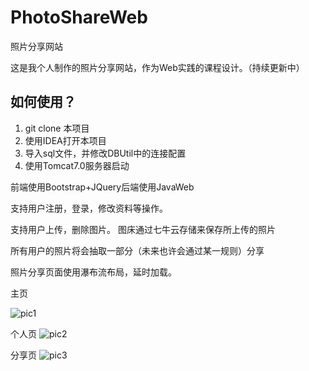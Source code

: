 # PhotoShareWeb
照片分享网站

这是我个人制作的照片分享网站，作为Web实践的课程设计。（持续更新中）


## 如何使用？
  
  1. git clone 本项目
  2. 使用IDEA打开本项目
  3. 导入sql文件，并修改DBUtil中的连接配置
  4. 使用Tomcat7.0服务器启动



前端使用Bootstrap+JQuery后端使用JavaWeb

支持用户注册，登录，修改资料等操作。

支持用户上传，删除图片。 图床通过七牛云存储来保存所上传的照片

所有用户的照片将会抽取一部分（未来也许会通过某一规则）分享

照片分享页面使用瀑布流布局，延时加载。

主页

![pic1](http://i2.buimg.com/4851/d496112e293db4a8.png)

个人页
![pic2](http://i2.buimg.com/4851/0ead140d3580c891.png)

分享页
![pic3](http://i2.buimg.com/4851/82398e820d01277a.png)

